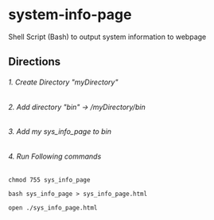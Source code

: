 # system-info-page
Shell Script (Bash) to output system information to webpage

## Directions

###### 1. Create Directory "myDirectory"
###### 2. Add directory "bin" -> /myDirectory/bin
###### 3. Add my sys_info_page to bin
###### 4. Run Following commands
~~~
chmod 755 sys_info_page
~~~
~~~
bash sys_info_page > sys_info_page.html
~~~
~~~
open ./sys_info_page.html
~~~
